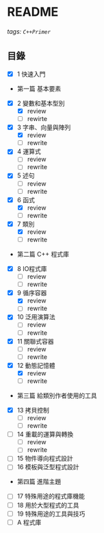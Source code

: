 # README
###### tags: `C++Primer`
## 目錄
- [x] 1 快速入門
- 第一篇 基本要素
- [x] 2 變數和基本型別
  - [x] review
  - [ ] rewirte
- [x] 3 字串、向量與陣列
  - [x] review
  - [ ] rewrite
- [x] 4 運算式
  - [ ] review
  - [ ] rewrite
- [x] 5 述句
  - [ ] review
  - [ ] rewrite
- [x] 6 函式
  - [x] review
  - [ ] rewrite
- [x] 7 類別
  - [x] review
  - [ ] rewrite
- 第二篇 C++ 程式庫
- [x] 8 IO程式庫
  - [ ] review
  - [ ] rewrite
- [x] 9 循序容器
  - [x] review
  - [ ] rewrite
- [x] 10 泛用演算法
  - [ ] review
  - [ ] rewrite
- [x] 11 關聯式容器
  - [ ] review
  - [ ] rewrite
- [x] 12 動態記憶體
  - [x] review
  - [ ] rewrite
- 第三篇 給類別作者使用的工具
- [x] 13 拷貝控制
  - [ ] review
  - [ ] rewrite
- [ ] 14 重載的運算與轉換
  - [ ] review
  - [ ] rewrite
- [ ] 15 物件導向程式設計
- [ ] 16 模板與泛型程式設計
- 第四篇 進階主題
- [ ] 17 特殊用途的程式庫機能
- [ ] 18 用於大型程式的工具
- [ ] 19 特殊用途的工具與技巧
- [ ] A 程式庫
